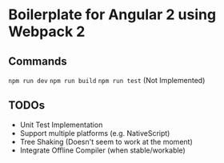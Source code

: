 # Boilerplate for Angular 2 using Webpack 2

## Commands
`npm run dev`
`npm run build`
`npm run test` (Not Implemented)

## TODOs
- Unit Test Implementation
- Support multiple platforms (e.g. NativeScript)
- Tree Shaking (Doesn't seem to work at the moment)
- Integrate Offline Compiler (when stable/workable)
